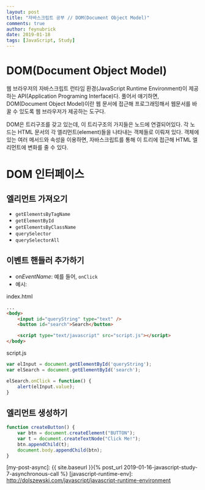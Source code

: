 ```yaml
---
layout: post
title: "자바스크립트 공부 // DOM(Document Object Model)"
comments: true
author: feynubrick
date: 2019-01-18
tags: [JavaScript, Study]
---
```


# DOM(Document Object Model)

웹 브라우저의 자바스크립트 런타임 환경(JavaScript Runtime Environment)이 제공하는 API(Application Programing Interface)다.
풀어서 얘기하면, DOM(Document Object Model)이란 웹 문서에 접근해 프로그래밍해서 웹문서를 바꿀 수 있도록 웹 브라우저가 제공하는 도구다.

DOM은 트리구조를 갖고 있는데, 이 트리구조의 가지들은 노드에 연결되어있다.
각 노드는 HTML 문서의 각 엘리먼트(element)들을 나타내는 객체들로 이뤄져 있다.
객체에 있는 여러 메서드와 속성을 이용하면, 자바스크립트를 통해 이 트리에 접근해 HTML 엘리먼트에 변화를 줄 수 있다.

# DOM 인터페이스

## 엘리먼트 가져오기

- `getElementsByTagName`
- `getElementById`
- `getElementsByClassName`
- `querySelector`
- `querySelectorAll`

## 이벤트 핸들러 추가하기

- on*EventName*: 예를 들어, `onClick`
- 예시:

index.html

```html
...
<body>
    <input id="queryString" type="text" />
    <button id="search">Search</button>

    <script type="text/javascript" src="script.js"></script>
</body>
```

script.js

```javascript
var elInput = document.getElementById('queryString');
var elSearch = document.getElementById('search');

elSearch.onClick = function() {
    alert(elInput.value);
}
```

## 엘리먼트 생성하기

```javascript
function createButton() {
    var btn = document.createElement("BUTTON");
    var t = document.createTextNode("Click Me!");
    btn.appendChild(t);
    document.body.appendChild(btn);
}
```

[my-post-async]: {{ site.baseurl }}{% post_url 2019-01-16-javascript-study-7-asynchronous-call %}
[javascript-runtime-env]: http://dolszewski.com/javascript/javascript-runtime-environment